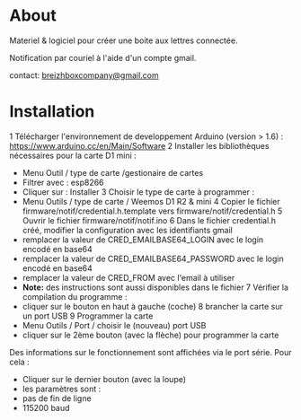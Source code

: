 # About
Materiel & logiciel pour créer une boite aux lettres connectée.

Notification par couriel à l'aide d'un compte gmail.

contact: breizhboxcompany@gmail.com

# Installation

1 Télécharger l'environnement de developpement Arduino (version > 1.6) : https://www.arduino.cc/en/Main/Software
2 Installer les bibliothèques nécessaires pour la carte D1 mini :
 * Menu Outil / type de carte /gestionaire de cartes
 * Filtrer avec : esp8266
 * Cliquer sur : Installer
3 Choisir le type de carte à programmer :
 * Menu Outils / type de carte / Weemos D1 R2 & mini
4 Copier le fichier firmware/notif/credential.h.template vers firmware/notif/credential.h
5 Ouvrir le fichier firmware/notif/notif.ino
6 Dans le fichier credential.h créé, modifier la configuration avec les identifiants gmail
 * remplacer la valeur de CRED_EMAILBASE64_LOGIN avec le login encodé en base64
 * remplacer la valeur de CRED_EMAILBASE64_PASSWORD avec le login encodé en base64
 * remplacer la valeur de CRED_FROM avec l'email à utiliser
 * **Note:** des instructions sont aussi disponibles dans le fichier
7 Vérifier la compilation du programme :
 * cliquer sur le bouton en haut à gauche (coche)
8 brancher la carte sur un port USB
9 Programmer la carte
 * Menu Outils / Port / choisir le (nouveau) port USB
 * cliquer sur le 2ème bouton (avec la flèche) pour programmer la carte

 Des informations sur le fonctionnement sont affichées via le port série.
 Pour cela :
 * Cliquer sur le dernier bouton (avec la loupe)
 * les paramètres sont :
  * pas de fin de ligne
  * 115200 baud
